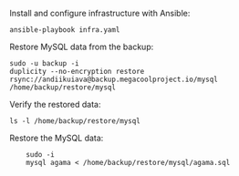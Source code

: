 Install and configure infrastructure with Ansible:

    ansible-playbook infra.yaml

Restore MySQL data from the backup:

    sudo -u backup -i
    duplicity --no-encryption restore rsync://andiikuiava@backup.megacoolproject.io/mysql /home/backup/restore/mysql

Verify the restored data:

    ls -l /home/backup/restore/mysql

Restore the MySQL data:

        sudo -i
        mysql agama < /home/backup/restore/mysql/agama.sql